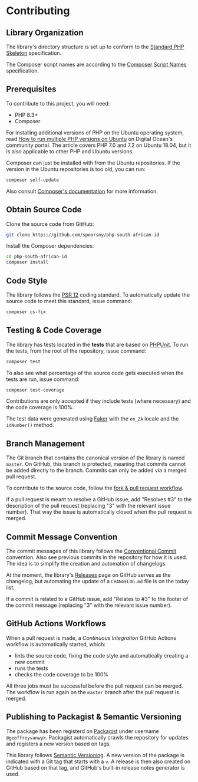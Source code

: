 # Contributing

## Library Organization

The library's directory structure is set up to conform to the
[Standard PHP Skeleton][standard-php-skeleton] specification.

The Composer script names are according to the
[Composer Script Names][composer-script-names] specification.

## Prerequisites

To contribute to this project, you will need:

- PHP 8.3+
- Composer

For installing additional versions of PHP on the Ubuntu operating system, read
[How to run multiple PHP versions on Ubuntu][multiple-php] on Digital Ocean's community
portal. The article covers PHP 7.0 and 7.2 on Ubuntu 18.04, but it is also
applicable to other PHP and Ubuntu versions.

Composer can just be installed with from the Ubuntu repositories. If the version
in the Ubuntu repositories is too old, you can run:

```bash
composer self-update
```

Also consult [Composer's documentation][composer] for more information.

## Obtain Source Code

Clone the source code from GitHub:

```bash
git clone https://github.com/spoorsny/php-south-african-id
```

Install the Composer dependencies:

```bash
cd php-south-african-id
composer install
```

## Code Style

The library follows the [PSR 12][psr12] coding standard. To automatically update the
source code to meet this standard, issue command:

```bash
composer cs-fix
```

## Testing & Code Coverage

The library has tests located in the **tests** that are based on [PHPUnit][faker]. To
run the tests, from the root of the repository, issue command:

```bash
composer test
```

To also see what percentage of the source code gets executed when the tests are
run, issue command:

```bash
composer test-coverage
```

Contributions are only accepted if they include tests (where necessary) and the
code coverage is 100%.

The test data were generated using [Faker][faker] with the `en_ZA` locale and the
`idNumber()` method.

## Branch Management

The Git branch that contains the canonical version of the library is named
`master`. On GitHub, this branch is protected, meaning that commits cannot be
added directly to the branch. Commits can only be added via a merged pull
request.

To contribute to the source code, follow the [fork & pull request workflow][fork].

If a pull request is meant to resolve a GitHub issue, add "Resolves #3" to the
description of the pull request (replacing "3" with the relevant issue number).
That way the issue is automatically closed when the pull request is merged.

## Commit Message Convention

The commit messages of this library follows the [Conventional Commit][convcom]
convention. Also see previous commits in the repository for how it is used. The
idea is to simplify the creation and automation of changelogs.

At the moment, the library's [Releases][releases] page on GitHub serves as the changelog,
but automating the update of a `CHANGELOG.md` file is on the today list.

If a commit is related to a GitHub issue, add "Relates to #3" to the footer of
the commit message (replacing "3" with the relevant issue number).

## GitHub Actions Workflows

When a pull request is made, a _Continuous Integration_ GitHub Actions workflow
is automatically started, which:

- lints the source code, fixing the code style and automatically creating a new commit
- runs the tests
- checks the code coverage to be 100%

All three jobs must be successful before the pull request can be merged. The
workflow is run again on the `master` branch after the pull request is merged.

## Publishing to Packagist & Semantic Versioning

The package has been registerd on [Packagist][pack] under username `@geoffreyvanwyk`.
Packagist automatically crawls the repository for updates and registers a new
version based on tags.

This library follows [Semantic Versioning][semver]. A new version of the package is
indicated with a Git tag that starts with a `v`. A release is then also created
on GitHub based on that tag, and GitHub's built-in release notes generator is
used.

[multiple-php]: https://www.digitalocean.com/community/tutorials/how-to-run-multiple-php-versions-on-one-server-using-apache-and-php-fpm-on-ubuntu-18-04#step-3-configuring-apache-for-both-websites
[composer]: https://getcomposer.org
[phpunit]: https://phpunit.de
[faker]: https://fakerphp.org
[standard-php-skeleton]: https://github.com/php-pds/skeleton
[composer-script-names]: https://github.com/php-pds/composer-script-names/tree/1.0.0
[psr12]: https://www.php-fig.org/psr/psr-12/
[fork]: https://www.atlassian.com/git/tutorials/comparing-workflows/forking-workflow
[convcom]: https://www.conventionalcommits.org/en/v1.0.0/
[releases]: https://github.com/spoorsny/php-south-african-id/releases
[pack]: https://packagist.org
[semver]: https://semver.org
